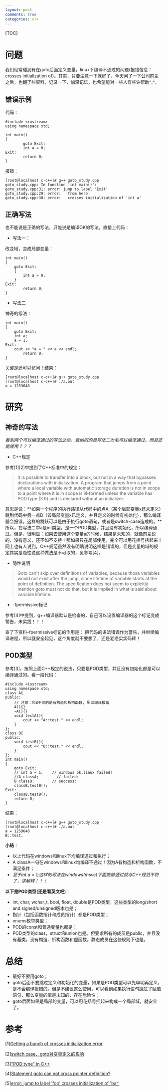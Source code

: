 ```yaml
---
layout: post
comments: true
categories: c++
---
```

[TOC]

# 问题
我们经常碰到有在goto后面定义变量，linux下编译不通过的问题(报错信息：crosses initialization of)。其实，只要注意一下就好了，今天问了一下公司前辈之后，也翻了些资料，记录一下，加深记忆，也希望能对一些人有些许帮助^_^。

## 错误示例

代码：

	#include <iostream>
	using namespace std;
	
	int main()
	{
	        goto Exit;
	        int a = 0;
	Exit:
	        return 0;
	}


报错：

	[root@localhost c-c++]# g++ goto_study.cpp 
	goto_study.cpp: In function 'int main()':
	goto_study.cpp:31: error: jump to label 'Exit'
	goto_study.cpp:29: error:   from here
	goto_study.cpp:30: error:   crosses initialization of 'int a'


## 正确写法
也不能说是正确的写法，只能说是编译OK的写法。直接上代码：

* 写法一：

改变域，变成局部变量：

	int main()
	{
	    goto Exit;
	    {
	        int a = 0;
	    }
	Exit:
	        return 0;
	}

* 写法二

神奇的写法：

	int main()
	{
	    goto Exit;
	    int a;
	    a = 1;
	Exit:
	    cout << "a = " << a << endl;
	        return 0;
	}

关键是还可以访问！结果：

	[root@localhost c-c++]# g++ goto_study.cpp 
	[root@localhost c-c++]# ./a.out
	a = 1259648


# 研究

## 神奇的写法

*看到两个可以编译通过的写法之后，最纳闷的是写法二为毛可以编译通过，而且还能使用？？？*

* C++规定

参考[1][2]中提到了C++标准中的规定：

> It is possible to transfer into a block, but not in a way that bypasses declarations with initialization. A program that jumps from a point where a local variable with automatic storage duration is not in scope to a point where it is in scope is ill-formed unless the variable has POD type (3.9) and is declared without an initializer.  

意思是说：**如果一个程序的执行路径从代码中的点A（某个局部变量x还未定义）跳到代码中另一点B（该局部变量x已定义，并且定义的时候有初始化），那么编译器会报错。这样的跳跃可以是由于执行goto语句，或者是switch-case造成的。**所以，在写法二中a是int类型，是一个POD类型，并且没有初始化，所以编译通过。但是，很明显：如果去使用这个变量a的时候，结果是未知的，就像前辈说的，没有意义，还不如不支持！那如果只在局部使用，完全可以用花括号括起来！网上也有人说到，C++规范虽然没有明确说明这样是错误的，但是变量的域的规定其实是隐性说这种做法是不可取的，见参考[4]。

* 隐性说明

> Goto can't skip over definitions of variables, because those variables would not exist after the jump, since lifetime of variable starts at the point of definition. The specification does not seem to explicitly mention goto must not do that, but it is implied in what is said about variable lifetime.

* -fpermissive标记

参考[4]中提到，g++编译器默认是检查的，自己可以设置编译器的这个标记变成警告，未实践！！！

查了下资料-fpermissive标记的作用是：
把代码的语法错误作为警告，并继续编译进程，所以就安全起见，这个角度就不要想了，还是老老实实码砖！

## POD类型
参考[3]，按照上面C++规定的说法，只要是POD类型，并且没有初始化都是可以编译通过的。看一段代码：

	#include <iostream>
	using namespace std;
	class A{
	public:
	    // 注意：和B不同的是有构造和析构函数, 所以编译报错
	    A(){}
	    ~A(){}
	    void testA(){
	        cout << "A::test." << endl;
	    }
	};
	class B{
	public:
	    void testB(){
	        cout << "B::test." << endl;
	    }
	};
	int main()
	{
	    goto Exit;
	    // int a = 1;    // windows ok.linux failed!
	    //A classA;        // failed:
	    B classB;        // success:
	    classB.testB();
	Exit:
	    classB.testB();
	    return 0;
	}

结果：

	[root@localhost c-c++]# g++ goto_study.cpp 
	[root@localhost c-c++]# ./a.out
	a = 1259648
	B::test.

**小结**：

* 以上代码在windows和linux下均编译通过和执行；
* A classA一句在windows和linux均编译不通过！因为A有构造和析构函数，不满足条件；
* *至于int a = 1;这样的写法在windows(msvc)下面能够通过就与C++规范不符了，求解释！！！*

**以下是POD类型(还是看英文吧)**：

* int, char, wchar_t, bool, float, double是POD类型，这些类型的long/short and signed/unsigned版本也是；
* 指针（包括函数指针和成员指针）都是POD类型；
* enums枚举类型；
* POD的const和普通变量也都是；
* POD类型的class，struct和union也是。但要求所有的成员是public，并且没有基类，没有构造、析构函数和虚函数。静态成员在这些规则下也是。

# 总结
* 最好不要用goto；
* goto后面不要跳过定义和初始化的变量，如果是POD类型可以先申明再定义，是不会编译报错的。但是不建议这么使用，可以看到如果执行语句跳过了赋值语句，那么变量的值是未知的，存在危险性；
* goto后面如果是局部的变量，可以用花括号括起来构成一个局部域，就安全了。

# 参考
[1][Getting a bunch of crosses initialization error](http://stackoverflow.com/questions/11578936/getting-a-bunch-of-crosses-initialization-error/11578973)

[2][switch case、goto对变量定义的影响](http://blog.163.com/dingmz_frcmyblog/blog/static/217304023201372085320739/)

[3]["POD type" in C++](http://blog.csdn.net/psusong/article/details/5866871)

[4][Statement goto can not cross pointer definition?](http://stackoverflow.com/questions/14274225/statement-goto-can-not-cross-pointer-definition)

[5][error: jump to label 'foo' crosses initialization of 'bar'](http://stackoverflow.com/questions/31513798/error-jump-to-label-foo-crosses-initialization-of-bar)